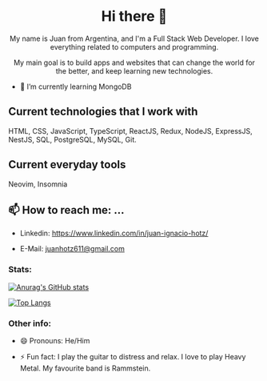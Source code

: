 <h1 align=center>  
    Hi there 👋
</h1>
  
<p align=center>  
   My name is Juan from Argentina, and I'm a Full Stack Web Developer. I love everything related to computers and programming.
</p>
    
<p align=center> 
    My main goal is to build apps and websites that can change the world for the better, and keep learning new technologies.
</p>

- 🌱 I’m currently learning MongoDB
    
## Current technologies that I work with

HTML, CSS, JavaScript, TypeScript, ReactJS, Redux, NodeJS, ExpressJS, NestJS, SQL, PostgreSQL, MySQL, Git.

## Current everyday tools

Neovim, Insomnia

## 📫 How to reach me: ...

- Linkedin: https://www.linkedin.com/in/juan-ignacio-hotz/

- E-Mail: juanhotz611@gmail.com

### Stats: 

[![Anurag's GitHub stats](https://github-readme-stats.vercel.app/api?username=NachoHotz&show_icons=true&count_private=true&theme=tokyonight&hide_border=true&hide=stars,issues&include_all_commits=true)](https://github.com/anuraghazra/github-readme-stats)

[![Top Langs](https://github-readme-stats.vercel.app/api/top-langs/?username=NachoHotz&layout=default&count_private=true&theme=tokyonight&hide_border=true)](https://github.com/anuraghazra/github-readme-stats)

### Other info:

- 😄 Pronouns: He/Him

- ⚡ Fun fact: I play the guitar to distress and relax. I love to play Heavy Metal. My favourite band is Rammstein.
<!--
**NachoHotz/NachoHotz** is a ✨ _special_ ✨ repository because its `README.md` (this file) appears on your GitHub profile.

Here are some ideas to get you started:

- 🔭 I’m currently working on ...
- 🌱 I’m currently learning ...
- 👯 I’m looking to collaborate on ...
- 🤔 I’m looking for help with ...
- 💬 Ask me about ...
- 📫 How to reach me: ...
- 😄 Pronouns: ...
- ⚡ Fun fact: ...
-->
